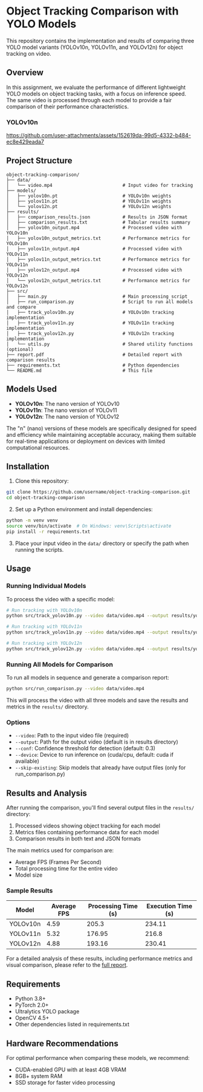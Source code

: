 # Object Tracking Comparison with YOLO Models

This repository contains the implementation and results of comparing three YOLO model variants (YOLOv10n, YOLOv11n, and YOLOv12n) for object tracking on video.

## Overview

In this assignment, we evaluate the performance of different lightweight YOLO models on object tracking tasks, with a focus on inference speed. The same video is processed through each model to provide a fair comparison of their performance characteristics.

### YOLOv10n
https://github.com/user-attachments/assets/152619da-99d5-4332-b484-ec8e429eada7



## Project Structure

```
object-tracking-comparison/
├── data/
│   └── video.mp4                          # Input video for tracking
├── models/
│   ├── yolov10n.pt                        # YOLOv10n weights
│   ├── yolov11n.pt                        # YOLOv11n weights
│   └── yolov12n.pt                        # YOLOv12n weights
├── results/
│   ├── comparison_results.json            # Results in JSON format
│   ├── comparison_results.txt             # Tabular results summary
│   ├── yolov10n_output.mp4                # Processed video with YOLOv10n
│   ├── yolov10n_output_metrics.txt        # Performance metrics for YOLOv10n
│   ├── yolov11n_output.mp4                # Processed video with YOLOv11n
│   ├── yolov11n_output_metrics.txt        # Performance metrics for YOLOv11n
│   ├── yolov12n_output.mp4                # Processed video with YOLOv12n
│   └── yolov12n_output_metrics.txt        # Performance metrics for YOLOv12n
├── src/
│   ├── main.py                            # Main processing script
│   ├── run_comparison.py                  # Script to run all models and compare
│   ├── track_yolov10n.py                  # YOLOv10n tracking implementation
│   ├── track_yolov11n.py                  # YOLOv11n tracking implementation
│   ├── track_yolov12n.py                  # YOLOv12n tracking implementation
│   └── utils.py                           # Shared utility functions (optional)
├── report.pdf                             # Detailed report with comparison results
├── requirements.txt                       # Python dependencies
└── README.md                              # This file
```

## Models Used

- **YOLOv10n**: The nano version of YOLOv10
- **YOLOv11n**: The nano version of YOLOv11
- **YOLOv12n**: The nano version of YOLOv12

The "n" (nano) versions of these models are specifically designed for speed and efficiency while maintaining acceptable accuracy, making them suitable for real-time applications or deployment on devices with limited computational resources.

## Installation

1. Clone this repository:
```bash
git clone https://github.com/username/object-tracking-comparison.git
cd object-tracking-comparison
```

2. Set up a Python environment and install dependencies:
```bash
python -m venv venv
source venv/bin/activate  # On Windows: venv\Scripts\activate
pip install -r requirements.txt
```

3. Place your input video in the `data/` directory or specify the path when running the scripts.

## Usage

### Running Individual Models

To process the video with a specific model:

```bash
# Run tracking with YOLOv10n
python src/track_yolov10n.py --video data/video.mp4 --output results/yolov10n_output.mp4

# Run tracking with YOLOv11n
python src/track_yolov11n.py --video data/video.mp4 --output results/yolov11n_output.mp4

# Run tracking with YOLOv12n
python src/track_yolov12n.py --video data/video.mp4 --output results/yolov12n_output.mp4
```

### Running All Models for Comparison

To run all models in sequence and generate a comparison report:

```bash
python src/run_comparison.py --video data/video.mp4
```

This will process the video with all three models and save the results and metrics in the `results/` directory.

### Options

- `--video`: Path to the input video file (required)
- `--output`: Path for the output video (default is in results directory)
- `--conf`: Confidence threshold for detection (default: 0.3)
- `--device`: Device to run inference on (cuda/cpu, default: cuda if available)
- `--skip-existing`: Skip models that already have output files (only for run_comparison.py)

## Results and Analysis

After running the comparison, you'll find several output files in the `results/` directory:

1. Processed videos showing object tracking for each model
2. Metrics files containing performance data for each model
3. Comparison results in both text and JSON formats

The main metrics used for comparison are:
- Average FPS (Frames Per Second)
- Total processing time for the entire video
- Model size

### Sample Results

| Model    | Average FPS | Processing Time (s) | Execution Time (s) |
|----------|-------------|---------------------|-----------------|
| YOLOv10n | 4.59        | 205.3               | 234.11          |
| YOLOv11n | 5.32        | 176.95              | 216.8           |
| YOLOv12n | 4.88        | 193.16              | 230.41          |

For a detailed analysis of these results, including performance metrics and visual comparison, please refer to the [full report](report.pdf).


## Requirements

- Python 3.8+
- PyTorch 2.0+
- Ultralytics YOLO package
- OpenCV 4.5+
- Other dependencies listed in requirements.txt

## Hardware Recommendations

For optimal performance when comparing these models, we recommend:
- CUDA-enabled GPU with at least 4GB VRAM
- 8GB+ system RAM
- SSD storage for faster video processing

